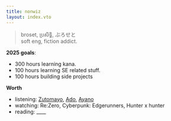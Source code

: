 ```yaml
---
title: nonwiz
layout: index.vto
---
```


> broset, ប្រសិទ្ធិ, ぶろせと  
> soft eng, fiction addict.

**2025 goals**: 
-  300 hours learning kana.
-  100 hours learning SE related stuff.
-  100 hours building side projects

**Worth** 
- listening:  [Zutomayo](https://open.spotify.com/artist/38WbKH6oKAZskBhqDFA8Uj?si=QMHVksfiReWhgLl4Sa_P3A), [Ado](https://open.spotify.com/artist/6mEQK9m2krja6X1cfsAjfl?si=Dxf55saITHupogZIZtxFMQ), [Ayano](https://open.spotify.com/artist/4XKIIegkRbSJft0PmMv9NB?si=1hNRn7Y7T0misU2dmN904w) 
- watching: Re:Zero, Cyberpunk: Edgerunners, Hunter x hunter
- reading: ____
